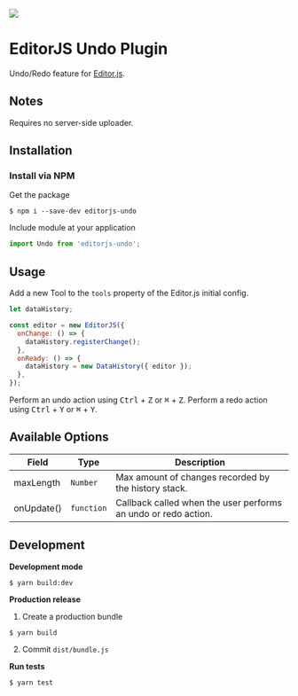 ![](https://badgen.net/badge/Editor.js/v2.0/blue)

# EditorJS Undo Plugin

Undo/Redo feature for [Editor.js](https://editorjs.io).

## Notes

Requires no server-side uploader.

## Installation

### Install via NPM

Get the package

```shell
$ npm i --save-dev editorjs-undo
```

Include module at your application

```javascript
import Undo from 'editorjs-undo';
```

## Usage

Add a new Tool to the `tools` property of the Editor.js initial config.

```javascript
let dataHistory;

const editor = new EditorJS({
  onChange: () => {
    dataHistory.registerChange();
  },
  onReady: () => {
    dataHistory = new DataHistory({ editor });
  },
});
```

Perform an undo action using <kbd>Ctrl</kbd> + <kbd>Z</kbd> or <kbd>⌘</kbd> + <kbd>Z</kbd>.
Perform a redo action using <kbd>Ctrl</kbd> + <kbd>Y</kbd> or <kbd>⌘</kbd> + <kbd>Y</kbd>.

## Available Options

| Field      | Type       | Description                                                    |
| ---------- | ---------- | -------------------------------------------------------------- |
| maxLength  | `Number`   | Max amount of changes recorded by the history stack.           |
| onUpdate() | `function` | Callback called when the user performs an undo or redo action. |

## Development

**Development mode**

```shell
$ yarn build:dev
```

**Production release**

1. Create a production bundle

```shell
$ yarn build
```

2. Commit `dist/bundle.js`

**Run tests**

```shell
$ yarn test
```
